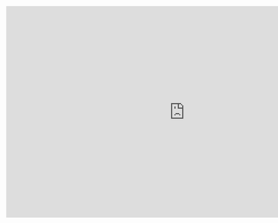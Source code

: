 <iframe src="https://docs.google.com/presentation/d/e/2PACX-1vTQlcfPBNIJi5Gro4obcR-YVhCiWcBjWmX2h3p7zq_bJEJ_NCQKierbaKU3boD2r-H7qHQ87vBnpQnE/embed?start=false&loop=false&delayms=3000" frameborder="0" width="960" height="569" allowfullscreen="true" mozallowfullscreen="true" webkitallowfullscreen="true"></iframe>
